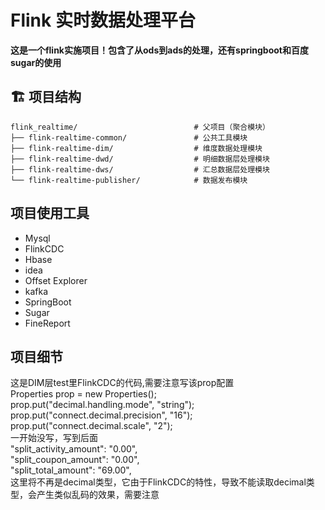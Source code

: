 # Flink 实时数据处理平台

**这是一个flink实施项目！包含了从ods到ads的处理，还有springboot和百度sugar的使用**

## 🏗️ 项目结构
```text
flink_realtime/                          # 父项目（聚合模块）
├── flink-realtime-common/               # 公共工具模块
├── flink-realtime-dim/                  # 维度数据处理模块
├── flink-realtime-dwd/                  # 明细数据层处理模块
├── flink-realtime-dws/                  # 汇总数据层处理模块
└── flink-realtime-publisher/            # 数据发布模块
```

## 项目使用工具
* Mysql
* FlinkCDC
* Hbase
* idea
* Offset Explorer
* kafka
* SpringBoot
* Sugar
* FineReport

## 项目细节 
这是DIM层test里FlinkCDC的代码,需要注意写该prop配置  
Properties prop = new Properties();  
prop.put("decimal.handling.mode", "string");  
prop.put("connect.decimal.precision", "16");  
prop.put("connect.decimal.scale", "2");  
一开始没写，写到后面  
"split_activity_amount": "0.00",  
"split_coupon_amount": "0.00",  
"split_total_amount": "69.00",  
这里将不再是decimal类型，它由于FlinkCDC的特性，导致不能读取decimal类型，会产生类似乱码的效果，需要注意
